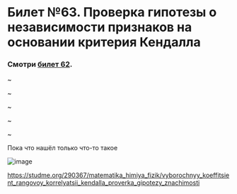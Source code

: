 # Билет №63. Проверка гипотезы о независимости признаков на основании критерия Кендалла

### Смотри [билет 62](https://github.com/PetrSU-IMIT-2020/teorver2/edit/main/question62).

~

~

~

~

~

Пока что нашёл только что-то такое

![image](https://user-images.githubusercontent.com/78733604/211730094-c9125f48-bd95-4812-ae44-59be9acdf401.png)

https://studme.org/290367/matematika_himiya_fizik/vyborochnyy_koeffitsient_rangovoy_korrelyatsii_kendalla_proverka_gipotezy_znachimosti
